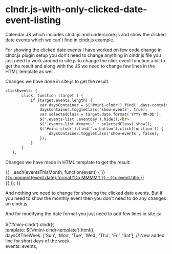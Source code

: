 # clndr.js-with-only-clicked-date-event-listing
Calendar JS which includes clndr.js and underscore.js and show the clicked date events which we can't find in clndr.js example.

For showing the clicked date events I have worked on few code change in clndr.js plugin setup you don't need to change anything in clndr.js file you just need to work around in site.js to change the click event function a bit to get the result and along with the JS we need to change few lines in the HTML template as well.

Changes we have done in site.js to get the result:
```html
clickEvents: {
       click: function (target ) {
           if (target.events.length) {
               var daysContainer = $('#mini-clndr').find('.days-container');
               daysContainer.toggleClass('show-events', true);
               var selectedClass = target.date.format('YYYY-MM-DD');
               $('.events-list .eventday').hide();<br>
			   $('.events-list #event-' + selectedClass).show();
               $('#mini-clndr').find('.x-button').click(function () {
                   daysContainer.toggleClass('show-events', false);
               });
           }
       }
   },
 ```
   
Changes we have made in HTML template to get the result:
  
   <div class="events-list">
        {{ _.each(eventsThisMonth, function(event) { }}
           <div class="event eventday" id="event-{{=moment(event.date).format('YYYY-MM-DD')}}">
                <a href="{{= event.url }}">{{= moment(event.date).format('Do MMMM') }} - {{= event.title }}</a>
           </div>
        {{ }); }}
   </div>
   
</p>

<p>And nothing we need to change for showing the clicked date events. But if you need to show the monthly event then you don't need to do any changes on clndr.js</p>

<p>And for modifying the date format you just need to add few lines in site.js:<br><br>
    $('#mini-clndr').clndr({<br>
    template: $('#mini-clndr-template').html(),<br>
	daysOfTheWeek: ['Sun', 'Mon', 'Tue', 'Wed', 'Thu', 'Fri', 'Sat'], // New added line for short days of the week<br> 
    events: events,<br>
</p>
   
